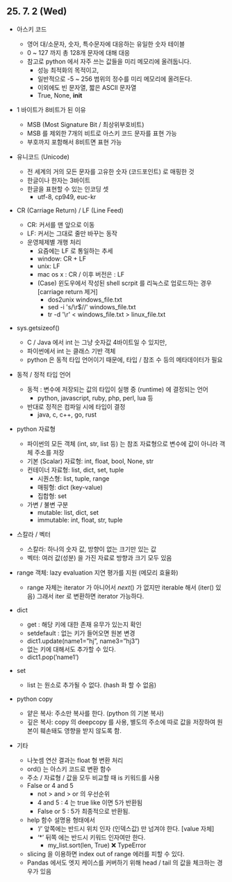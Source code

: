 ## 25. 7. 2 (Wed)

* 아스키 코드
  * 영어 대/소문자, 숫자, 특수문자에 대응하는 유일한 숫자 테이블
  * 0 ~ 127 까지 총 128개 문자에 대해 대응
  * 참고로 python 에서 자주 쓰는 값들을 미리 메모리에 올려둡니다.
    * 성능 최적화의 목적이고,
    * 일반적으로 -5 ~ 256 범위의 정수를 미리 메모리에 올려둔다.
    * 이외에도 빈 문자열, 짧은 ASCII 문자열
    * True, None, __init__ 

* 1 바이트가 8비트가 된 이유
  * MSB (Most Signature Bit / 최상위부호비트)
  * MSB 를 제외한 7개의 비트로 아스키 코드 문자를 표현 가능
  * 부호까지 포함해서 8비트면 표현 가능

* 유니코드 (Unicode)
  * 전 세계의 거의 모든 문자를 고유한 숫자 (코드포인트) 로 매핑한 것
  * 한글이나 한자는 3바이트
  * 한글을 표현할 수 있는 인코딩 셋 
    * utf-8, cp949, euc-kr

* CR (Carriage Return) / LF (Line Feed)
  * CR: 커서를 맨 앞으로 이동
  * LF: 커서는 그대로 줄만 바꾸는 동작
  * 운영체제별 개행 처리
    * 요즘에는 LF 로 통일하는 추세
    * window: CR + LF
    * unix: LF
    * mac os x : CR / 이후 버전은 : LF
    * (Case) 윈도우에서 작성된 shell scrpit 를 리눅스로 업로드하는 경우 [carriage return 제거]
      * dos2unix windows_file.txt
      * sed -i 's/\r$//' windows_file.txt
      * tr -d '\r' < windows_file.txt > linux_file.txt

* sys.getsizeof()
  * C / Java 에서 int 는 그냥 숫자값 4바이트일 수 있지만, 
  * 파이썬에서 int 는 클래스 기반 객체
  * python 은 동적 타입 언어이기 때문에, 타입 / 참조 수 등의 메타데이터가 필요


* 동적 / 정적 타입 언어
  * 동적 : 변수에 저장되는 값의 타입이 실행 중 (runtime) 에 결정되는 언어
    * python, javascript, ruby, php, perl, lua 등
  * 반대로 정적은 컴파일 시에 타입이 결정
    * java, c, c++, go, rust

* python 자료형
  * 파이썬의 모든 객체 (int, str, list 등) 는 참조 자료형으로 변수에 값이 아니라 객체 주소를 저장
  * 기본 (Scalar) 자료형: int, float, bool, None, str
  * 컨테이너 자료형: list, dict, set, tuple
    * 시퀀스형: list, tuple, range
    * 매핑형: dict (key-value)
    * 집합형: set
  * 가변 / 불변 구분
    * mutable: list, dict, set
    * immutable: int, float, str, tuple

* 스칼라 / 벡터
  * 스칼라: 하나의 숫자 값, 방향이 없는 크기만 있는 값
  * 벡터: 여러 값(성분) 을 가진 자료로 방향과 크기 모두 있음

* range 객체:  lazy evaluation 지연 평가를 지원 (메모리 효율화)
  * range 자체는 iterator 가 아니어서 
_next_() 가 없지만 iterable 해서 (iter() 있음) 그래서 iter 로 변환하면 iterator 가능하다.

* dict
  * get : 해당 키에 대한 존재 유무가 있는지 확인
  * setdefault : 없는 키가 들어오면 원본 변경
  * dict1.update(name1=”hj”, name3=”hj3”)
  * 없는 키에 대해서도 추가할 수 있다.
  * dict1.pop(’name1’)

* set
  * list 는 원소로 추가될 수 없다. (hash 화 할 수 없음)

* python copy
  * 얕은 복사: 주소만 복사를 한다. (python 의 기본 복사)
  * 깊은 복사: copy 의 deepcopy 를 사용, 별도의 주소에 따로 값을 저장하여 원본이 훼손돼도 영향을 받지 않도록 함.



* 기타
  * 나눗셈 연산 결과는 float 형 변환 처리
  * ord() 는 아스키 코드로 변환 함수
  * 주소 / 자료형 / 값을 모두 비교할 때 is 키워드를 사용
  * False or 4 and 5 
    * not > and > or 의 우선순위
    * 4 and 5 : 4 는 true like 이면 5가 반환됨
    * False or 5 : 5가 최종적으로 반환됨.
  * help 함수 설명용 형태에서
    * ‘/’ 앞쪽에는 반드시 위치 인자 (인덱스값) 만 넘겨야 한다. [value 자체]
    * ‘*’ 뒤쪽 에는 반드시 키워드 인자여만 한다.
      * my_list.sort(len, True) ❌ TypeError
  * slicing 을 이용하면 index out of range 에러를 피할 수 있다.
  * Pandas 에서도 엣지 케이스를 커버하기 위해 head / tail 의 값을 체크하는 경우가 있음
  
